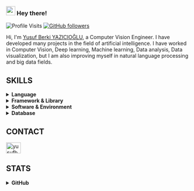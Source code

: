 ### <img src="https://media.giphy.com/media/hvRJCLFzcasrR4ia7z/giphy.gif" width="25px"> Hey there!

![Profile Visits](https://gpvc.arturio.dev/YusufBerki) [![GitHub followers](https://img.shields.io/github/followers/YusufBerki.svg?style=social&label=Follow&maxAge=2592000)](https://github.com/YusufBerki?tab=followers)


Hi, I'm <a href="http://yusufberki.net">Yusuf Berki YAZICIOĞLU</a>, a Computer Vision Engineer. I have developed many projects in the field of artificial intelligence. I have worked in Computer Vision, Deep learning, Machine learning, Data analysis, Data visualization, but I am also improving myself in natural language processing and big data fields.

<h2 align="left">SKILLS</h3>
<details>
  <summary><b>Language</b></summary>
  
  <!-- Python -->
  <img src="https://img.shields.io/badge/Python-3776AB?style=for-the-badge&logo=python&logoColor=white" />
  <!-- C++ -->
  <img src="https://img.shields.io/badge/C%2B%2B-00599C?style=for-the-badge&logo=c%2B%2B&logoColor=white" />
  <!-- C -->
  <img src="https://img.shields.io/badge/C-00599C?style=for-the-badge&logo=c&logoColor=white" />
  <!-- JS -->
  <img src="https://img.shields.io/badge/JavaScript-323330?style=for-the-badge&logo=javascript&logoColor=white" />
  <!-- BASH -->
  <img src="https://img.shields.io/badge/Shell_Script-121011?style=for-the-badge&logo=gnu-bash&logoColor=white" />
  <!-- PHP -->
  <img src="https://img.shields.io/badge/PHP-777BB4?style=for-the-badge&logo=php&logoColor=white" />
</details>
<details>
  <summary><b>Framework & Library</b></summary>

  <!-- TF -->
  <img src="https://img.shields.io/badge/TensorFlow-FF6F00?style=for-the-badge&logo=tensorflow&logoColor=white" />
  <!-- PyTorch -->
  <img src="https://img.shields.io/badge/PyTorch-EE4C2C?style=for-the-badge&logo=PyTorch&logoColor=white" />
  <!-- OpenCV -->
  <img src="https://img.shields.io/badge/OpenCV-27338e?style=for-the-badge&logo=OpenCV&logoColor=white" />
  <!-- Keras -->
  <img src="https://img.shields.io/badge/Keras-D00000?style=for-the-badge&logo=Keras&logoColor=white" />
  <!-- Scikit Learn -->
  <img src="https://img.shields.io/badge/scikit_learn-F7931E?style=for-the-badge&logo=scikit-learn&logoColor=white" />
  <!-- NumPy -->
  <img src="https://img.shields.io/badge/Numpy-777BB4?style=for-the-badge&logo=numpy&logoColor=white" />
  <!-- Pandas -->
  <img src="https://img.shields.io/badge/Pandas-2C2D72?style=for-the-badge&logo=pandas&logoColor=white" />
  <!-- Plotly -->
  <img src="https://img.shields.io/badge/Plotly-239120?style=for-the-badge&logo=plotly&logoColor=white" />
  <!-- Django -->
  <img src="https://img.shields.io/badge/Django-092E20?style=for-the-badge&logo=django&logoColor=white" />
  <!-- Django REST -->
  <img src="https://img.shields.io/badge/DJANGO-REST-ff1709?style=for-the-badge&logo=django&logoColor=white&color=ff1709&labelColor=gray" />
</details>

<details>
<summary><b>Software & Environment</b></summary>
  <!-- AWS -->
  <img src="https://img.shields.io/badge/Amazon_AWS-FF9900?style=for-the-badge&logo=amazonaws&logoColor=white" />
  <!-- Google Cloud -->
  <img src="https://img.shields.io/badge/Google_Cloud-4285F4?style=for-the-badge&logo=google-cloud&logoColor=white" />
  <!-- Linux -->
  <img src="https://img.shields.io/badge/Linux-FCC624?style=for-the-badge&logo=linux&logoColor=black" />
  <!-- Git -->
  <img src="https://img.shields.io/badge/Git-F05032?style=for-the-badge&logo=git&logoColor=white" />
  <!-- Docker -->
  <img src="https://img.shields.io/badge/Docker-2CA5E0?style=for-the-badge&logo=docker&logoColor=white" />
  <!-- Kafka -->
  <img src="https://img.shields.io/badge/Apache_Kafka-231F20?style=for-the-badge&logo=apache-kafka&logoColor=white" />
  <!-- Spark -->
  <img src="https://img.shields.io/badge/Apache_Spark-FFFFFF?style=for-the-badge&logo=apachespark&logoColor=#E35A16" />
  <!-- Airflow -->
  <img src="https://img.shields.io/badge/Airflow-017CEE?style=for-the-badge&logo=Apache%20Airflow&logoColor=white" />
</details>

<details>
  <summary><b>Database</b></summary>
 <!-- MongoDB -->
<img src="https://img.shields.io/badge/MongoDB-white?style=for-the-badge&logo=mongodb&logoColor=4EA94B" />
<!-- PostgreSQL -->
<img src="https://img.shields.io/badge/PostgreSQL-316192?style=for-the-badge&logo=postgresql&logoColor=white" />
<!-- SQLite -->
<img src="https://img.shields.io/badge/SQLite-07405E?style=for-the-badge&logo=sqlite&logoColor=white" />
<!-- Redis -->
<img src="https://img.shields.io/badge/redis-%23DD0031.svg?&style=for-the-badge&logo=redis&logoColor=white" />
<!-- RabbitMQ-->
<img src="https://img.shields.io/badge/rabbitmq-%23FF6600.svg?&style=for-the-badge&logo=rabbitmq&logoColor=white" />
</details>

<h2 align="left">CONTACT</h3>
<p align="left">
  <a href="https://linkedin.com/in/yusufberki" target="blank">
    <img align="center" src="https://raw.githubusercontent.com/rahuldkjain/github-profile-readme-generator/master/src/images/icons/Social/linked-in-alt.svg" alt="yusufberki" height="30" width="40" />
  </a>
</p>


## STATS

<details>
<summary><b>GitHub</b></summary>
<img height="180em" src="https://github-readme-stats.vercel.app/api?username=YusufBerki&show_icons=true&hide_border=true&&count_private=true&include_all_commits=true&theme=dark" /><img height="180em" src="https://github-readme-streak-stats.herokuapp.com/?user=YusufBerki&hide_border=true&theme=dark" />
</details>

